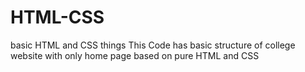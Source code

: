 # HTML-CSS
basic HTML and CSS things
This Code has basic structure of college website with only home page based on pure HTML and CSS
